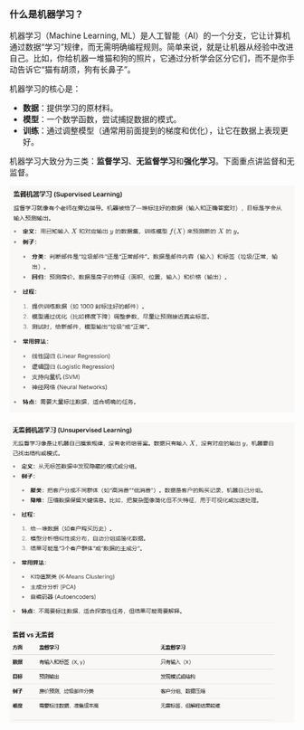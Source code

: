 ### 什么是机器学习？

机器学习（Machine Learning, ML）是人工智能（AI）的一个分支，它让计算机通过数据“学习”规律，而无需明确编程规则。简单来说，就是让机器从经验中改进自己。比如，你给机器一堆猫和狗的照片，它通过分析学会区分它们，而不是你手动告诉它“猫有胡须，狗有长鼻子”。

机器学习的核心是：

-   **数据**：提供学习的原材料。
-   **模型**：一个数学函数，尝试捕捉数据的模式。
-   **训练**：通过调整模型（通常用前面提到的梯度和优化），让它在数据上表现更好。

机器学习大致分为三类：**监督学习**、**无监督学习**和**强化学习**。下面重点讲监督和无监督。

![enter image description here](https://github.com/xiaohuidu/AI/blob/master/images/186.png)

![enter image description here](https://github.com/xiaohuidu/AI/blob/master/images/187.png)


<!--stackedit_data:
eyJoaXN0b3J5IjpbMjg0MzcwMjgxLC0xNDA2MjUzOTM3LC0yMD
g4NzQ2NjEyXX0=
-->